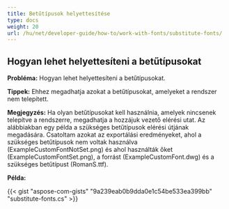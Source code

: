 ```yaml
---
title: Betűtípusok helyettesítése
type: docs
weight: 20
url: /hu/net/developer-guide/how-to/work-with-fonts/substitute-fonts/
---
```


## **Hogyan lehet helyettesíteni a betűtípusokat**

**Probléma:** Hogyan lehet helyettesíteni a betűtípusokat.

**Tippek:** Ehhez megadhatja azokat a betűtípusokat, amelyeket a rendszer nem telepített.

**Megjegyzés:** Ha olyan betűtípusokat kell használnia, amelyek nincsenek telepítve a rendszerre, megadhatja a hozzájuk vezető elérési utat. Az alábbiakban egy példa a szükséges betűtípusok elérési útjának megadására. Csatoltam azokat az exportálási eredményeket, ahol a szükséges betűtípusok nem voltak használva (ExampleCustomFontNotSet.png) és ahol használták őket (ExampleCustomFontSet.png), a forrást (ExampleCustomFont.dwg) és a szükséges betűtípust (RomanS.ttf).

**Példa:**

{{< gist "aspose-com-gists" "9a239eab0b9dda0e1c54be533ea399bb" "substitute-fonts.cs" >}}
